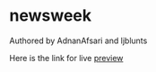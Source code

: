 # newsweek


Authored by
AdnanAfsari and ljblunts

Here is the link for live [preview](https://raw.githack.com/ljblunts/newsweek/development/index.html)
